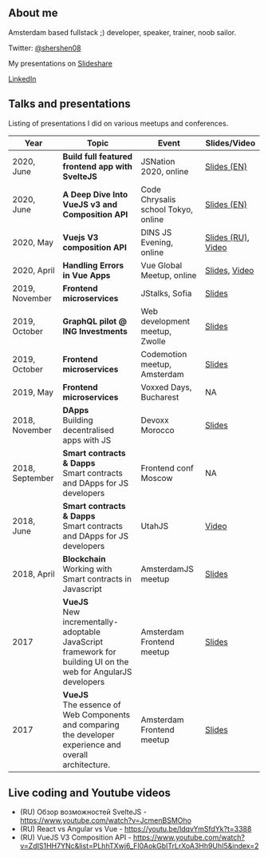## About me

Amsterdam based fullstack ;) developer, speaker, trainer, noob sailor.

Twitter: [@shershen08](https://twitter.com/shershen08)

My presentations on [Slideshare](https://www.slideshare.net/michailkuznetsov/)

[LinkedIn](https://www.linkedin.com/in/michailkuznetcov/)


## Talks and presentations

Listing of presentations I did on various meetups and conferences.

| Year          | Topic         | Event  |  Slides/Video | 
| ------------- |-------------| ------|--------------|
| 2020, June          | **Build full featured frontend app with SvelteJS**| JSNation 2020, online |  [Slides (EN)](https://bit.ly/svelte-workshop-2020)|
| 2020, June          | **A Deep Dive Into VueJS v3 and Composition API**| Code Chrysalis school Tokyo, online |  [Slides (EN)](https://drive.google.com/file/d/11uVdcXODes3_evVyLxLUWIkXodPBdRCC/view?usp=sharing)|
| 2020, May          | **Vuejs V3 composition API**| DINS JS Evening, online |  [Slides (RU)](https://www.slideshare.net/secret/swlW0CRgJRXo0O), [Video](https://www.youtube.com/watch?v=ZdIS1HH7YNc&list=PLhhTXwj6_Fl0AokGbITrLrXoA3Hh9UhI5&index=2)|
| 2020, April          | **Handling Errors in Vue Apps**| Vue Global Meetup, online |  [Slides](https://drive.google.com/open?id=1AYMlIouC7yohohXewP5N3zk6pJNLAuak), [Video](https://youtu.be/TZ9wXKVQSWo?t=1851) |
| 2019, November          | **Frontend microservices**| JStalks, Sofia |  [Slides](https://drive.google.com/file/d/1oXS3iRatia49xG8RI2-XLf114tMYVB7h/view?usp=sharing) |
| 2019, October          | **GraphQL pilot @ ING Investments**| Web development meetup, Zwolle |  [Slides](https://www.slideshare.net/michailkuznetsov/graphql-pilot-ing-investments-188890754) |
| 2019, October          | **Frontend microservices**| Codemotion meetup, Amsterdam |  [Slides](https://www.slideshare.net/michailkuznetsov/front-end-microservices-architectures-and-solution) |
| 2019, May          | **Frontend microservices**| Voxxed Days, Bucharest |  NA |
| 2018, November          | **DApps**<br> Building decentralised apps with JS | Devoxx Morocco | [Slides](https://www.slideshare.net/michailkuznetsov/building-decentralised-apps-with-js-devoxx-morocco-2018) |
| 2018, September          | **Smart contracts & Dapps**<br> Smart contracts and DApps for JS developers | Frontend conf Moscow | NA |
| 2018, June          | **Smart contracts & Dapps**<br> Smart contracts and DApps for JS developers | UtahJS | [Video](https://www.youtube.com/watch?v=uyggGNpBx1A&list=PLuVqdWOQ-PNn_lDYUVgcA4e91qxJzipva&index=12) |
| 2018, April       | **Blockchain**<br> Working with Smart contracts in Javascript | AmsterdamJS meetup | [Slides](https://www.slideshare.net/michailkuznetsov/working-with-smart-contracts-in-javascript) |
| 2017          | **VueJS**<br> New incrementally-adoptable JavaScript framework for building UI on the web for AngularJS developers | Amsterdam Frontend meetup | [Slides](https://www.slideshare.net/michailkuznetsov/vuejs-for-angular-developers) |
| 2017          | **VueJS**<br>The essence of Web Components and comparing the developer experience and overall architecture. | Amsterdam Frontend meetup | [Slides](https://www.slideshare.net/michailkuznetsov/web-componets-api-vuejs)|

## Live coding and Youtube videos

 - (RU) Обзор возможностей SvelteJS - https://www.youtube.com/watch?v=JcmenBSMOho
 - (RU) React vs Angular vs Vue - https://youtu.be/ldqvYmSfdYk?t=3388
 - (RU) VueJS V3 Composition API - https://www.youtube.com/watch?v=ZdIS1HH7YNc&list=PLhhTXwj6_Fl0AokGbITrLrXoA3Hh9UhI5&index=2


